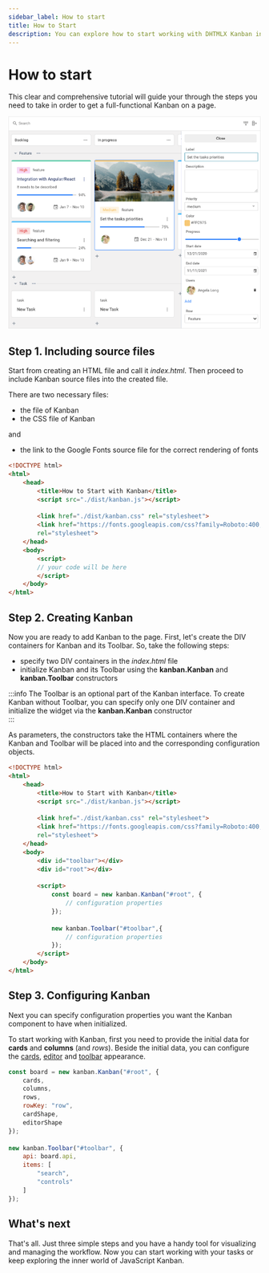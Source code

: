 ```yaml
---
sidebar_label: How to start
title: How to Start
description: You can explore how to start working with DHTMLX Kanban in the documentation of the DHTMLX JavaScript Kanban library. Browse developer guides and API reference, try out code examples and live demos, and download a free 30-day evaluation version of DHTMLX Kanban.
---
```


# How to start

This clear and comprehensive tutorial will guide your through the steps you need to take in order to get a full-functional Kanban on a page.

![JS Kanban Main](assets/js_kanban_main.png)

## Step 1. Including source files

Start from creating an HTML file and call it *index.html*. Then proceed to include Kanban source files into the created file.

There are two necessary files:

- the file of Kanban
- the CSS file of Kanban

and

- the link to the Google Fonts source file for the correct rendering of fonts

~~~html {5,7-9} title="index.html"
<!DOCTYPE html>
<html>
	<head>
		<title>How to Start with Kanban</title>
		<script src="./dist/kanban.js"></script>   

		<link href="./dist/kanban.css" rel="stylesheet">
		<link href="https://fonts.googleapis.com/css?family=Roboto:400,500"
		rel="stylesheet">
	</head>
	<body>
		<script>
		// your code will be here
		</script>
	</body>
</html>
~~~

## Step 2. Creating Kanban

Now you are ready to add Kanban to the page. First, let's create the DIV containers for Kanban and its Toolbar. So, take the following steps:

- specify two DIV containers in the *index.html* file
- initialize Kanban and its Toolbar using the **kanban.Kanban** and **kanban.Toolbar** constructors

:::info
The Toolbar is an optional part of the Kanban interface. To create Kanban without Toolbar, you can specify only one DIV container and initialize the widget via the **kanban.Kanban** constructor  
:::

As parameters, the constructors take the HTML containers where the Kanban and Toolbar will be placed into and the corresponding configuration objects.

~~~html {12-13,16,20} title="index.html"
<!DOCTYPE html>
<html>
	<head>
		<title>How to Start with Kanban</title>
		<script src="./dist/kanban.js"></script>   

		<link href="./dist/kanban.css" rel="stylesheet">  
		<link href="https://fonts.googleapis.com/css?family=Roboto:400,500"
		rel="stylesheet">
	</head>
	<body>
		<div id="toolbar"></div>
		<div id="root"></div>

		<script>
			const board = new kanban.Kanban("#root", {
				// configuration properties
			});

			new kanban.Toolbar("#toolbar",{
				// configuration properties
			});
		</script>
	</body>
</html>
~~~

## Step 3. Configuring Kanban

Next you can specify configuration properties you want the Kanban component to have when initialized.

To start working with Kanban, first you need to provide the initial data for **cards** and **columns** (and *rows*).
Beside the initial data, you can configure the [cards](../guides/configuration#cards), [editor](../guides/configuration#editor) and [toolbar](../guides/configuration#toolbar) appearance.

~~~jsx {2-7,11-15}
const board = new kanban.Kanban("#root", {
	cards,
	columns,
	rows,
	rowKey: "row",
	cardShape,
	editorShape
});

new kanban.Toolbar("#toolbar", {
	api: board.api,
	items: [
		"search",
		"controls"
	]
});
~~~

## What's next

That's all. Just three simple steps and you have a handy tool for visualizing and managing the workflow. Now you can start working with your tasks or keep exploring the inner world of JavaScript Kanban.
